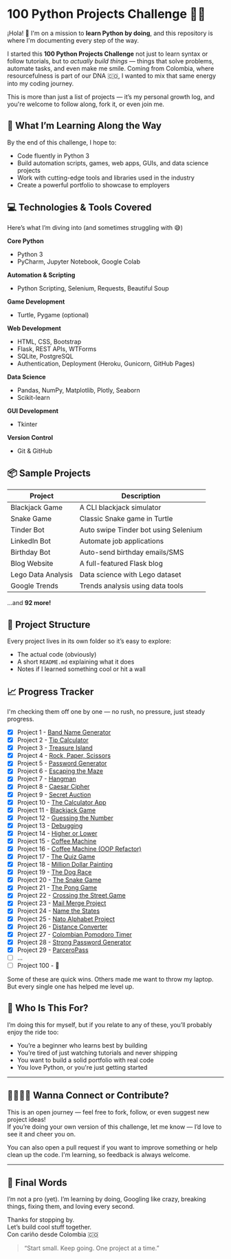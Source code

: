 # 100 Python Projects Challenge 🚀🐍

¡Hola! 👋 I'm on a mission to **learn Python by doing**, and this repository is where I'm documenting every step of the way.

I started this **100 Python Projects Challenge** not just to learn syntax or follow tutorials, but to *actually build things* — things that solve problems, automate tasks, and even make me smile. Coming from Colombia, where resourcefulness is part of our DNA 🇨🇴, I wanted to mix that same energy into my coding journey.

This is more than just a list of projects — it’s my personal growth log, and you're welcome to follow along, fork it, or even join me.

## 🌟 What I’m Learning Along the Way

By the end of this challenge, I hope to:
- Code fluently in Python 3
- Build automation scripts, games, web apps, GUIs, and data science projects
- Work with cutting-edge tools and libraries used in the industry
- Create a powerful portfolio to showcase to employers

## 💻 Technologies & Tools Covered

Here’s what I’m diving into (and sometimes struggling with 😅)

**Core Python**
- Python 3
- PyCharm, Jupyter Notebook, Google Colab

**Automation & Scripting**
- Python Scripting, Selenium, Requests, Beautiful Soup

**Game Development**
- Turtle, Pygame (optional)

**Web Development**
- HTML, CSS, Bootstrap
- Flask, REST APIs, WTForms
- SQLite, PostgreSQL
- Authentication, Deployment (Heroku, Gunicorn, GitHub Pages)

**Data Science**
- Pandas, NumPy, Matplotlib, Plotly, Seaborn
- Scikit-learn

**GUI Development**
- Tkinter

**Version Control**
- Git & GitHub

## 📦 Sample Projects

| Project | Description |
|--------|-------------|
| Blackjack Game | A CLI blackjack simulator |
| Snake Game | Classic Snake game in Turtle |
| Tinder Bot | Auto swipe Tinder bot using Selenium |
| LinkedIn Bot | Automate job applications |
| Birthday Bot | Auto-send birthday emails/SMS |
| Blog Website | A full-featured Flask blog |
| Lego Data Analysis | Data science with Lego dataset |
| Google Trends | Trends analysis using data tools |

…and **92 more!**

## 🚧 Project Structure

Every project lives in its own folder so it’s easy to explore:
- The actual code (obviously)
- A short `README.md` explaining what it does
- Notes if I learned something cool or hit a wall
  
## 📈 Progress Tracker

I'm checking them off one by one — no rush, no pressure, just steady progress.

- [x] Project 1 - [Band Name Generator](01-Band-Name-Generator/)
- [x] Project 2 - [Tip Calculator](02-Tip-Calculator/)
- [x] Project 3 - [Treasure Island](03-Treasure-Island/)
- [x] Project 4 - [Rock, Paper, Scissors](04-Rock,Paper,Scissors/)
- [x] Project 5 - [Password Generator](05-Password-Generator/)
- [x] Project 6 - [Escaping the Maze](06-Escaping-the-Maze/)
- [x] Project 7 - [Hangman](07-Hangman/)
- [x] Project 8 - [Caesar Cipher](08-Caesar-Cipher/)
- [x] Project 9 - [Secret Auction](09-Secret-Auction/)
- [x] Project 10 - [The Calculator App](10-The-Calculator-App/)
- [x] Project 11 - [Blackjack Game](11-Blackjack-Game/)
- [x] Project 12 - [Guessing the Number](12-Guessing-the-Number/)
- [x] Project 13 - [Debugging](13-debugging/)
- [x] Project 14 - [Higher or Lower](14-higher-or-lower/)
- [x] Project 15 - [Coffee Machine](15-coffee-machine/)
- [x] Project 16 - [Coffee Machine (OOP Refactor)](16-coffee-machine-oop/)
- [x] Project 17 - [The Quiz Game](17-the-quiz/)
- [x] Project 18 - [Million Dollar Painting](18-million-dollar-painting/)
- [x] Project 19 - [The Dog Race](19-dog-race/)
- [x] Project 20 - [The Snake Game](20-the-snake-game)
- [x] Project 21 - [The Pong Game](21-the-pong-game)
- [x] Project 22 - [Crossing the Street Game](22-crossing-the-street-game)
- [x] Project 23 - [Mail Merge Project](23-mail-merge-project)
- [x] Project 24 - [Name the States](24-name-the-states)
- [x] Project 25 - [Nato Alphabet Project](25-nato-alphabet-project)
- [x] Project 26 - [Distance Converter](26-miles-to-km)
- [x] Project 27 - [Colombian Pomodoro Timer](27-pomodoro-app)
- [x] Project 28 - [Strong Password Generator](28-strong-password-generator)
- [x] Project 29 - [ParceroPass](29-ParceroPass)
- [ ] ...
- [ ] Project 100 - 🎉

Some of these are quick wins. Others made me want to throw my laptop. But every single one has helped me level up.

## 🧠 Who Is This For?

I’m doing this for myself, but if you relate to any of these, you’ll probably enjoy the ride too:

- You’re a beginner who learns best by building
- You’re tired of just watching tutorials and never shipping
- You want to build a solid portfolio with real code
- You love Python, or you're just getting started

---

## 🫱🏽‍🫲🏼 Wanna Connect or Contribute?

This is an open journey — feel free to fork, follow, or even suggest new project ideas!  
If you’re doing your own version of this challenge, let me know — I’d love to see it and cheer you on.

You can also open a pull request if you want to improve something or help clean up the code. I'm learning, so feedback is always welcome.

---

## 💬 Final Words

I’m not a pro (yet). I’m learning by doing, Googling like crazy, breaking things, fixing them, and loving every second.

Thanks for stopping by.  
Let’s build cool stuff together.  
Con cariño desde Colombia 🇨🇴

> “Start small. Keep going. One project at a time.”
